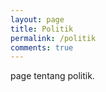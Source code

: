 ```yaml
---
layout: page
title: Politik 
permalink: /politik
comments: true
---
```


<div class="row justify-content-between">
<div class="col-md-8 pr-5">

<p>page tentang politik.</p>




</div>
</div>
